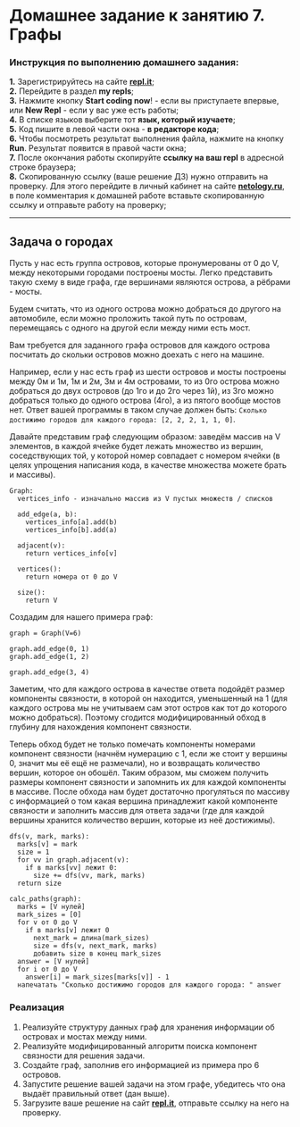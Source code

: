 # Домашнее задание к занятию 7. Графы
### Инструкция по выполнению домашнего задания:
**1.** Зарегистрируйтесь на сайте **[repl.it](https://repl.it/)**;<br>
**2.** Перейдите в раздел **my repls**;<br>
**3.** Нажмите кнопку **Start coding now**! - если вы приступаете впервые, или **New Repl** - если у вас уже есть работы;<br>
**4.** В списке языков выберите тот **язык, который изучаете**;<br>
**5.** Код пишите в левой части окна - **в редакторе кода**;<br>
**6.** Чтобы посмотреть результат выполнения файла, нажмите на кнопку **Run**. Результат появится в правой части окна;<br>
**7.** После окончания работы скопируйте **ссылку на ваш repl** в адресной строке браузера;<br>
**8.** Скопированную ссылку (ваше решение ДЗ) нужно отправить на проверку. Для этого перейдите в личный кабинет на сайте **[netology.ru](netology.ru)**, в поле комментария к домашней работе вставьте скопированную ссылку и отправьте работу на проверку;

------------

## Задача о городах

Пусть у нас есть группа островов, которые пронумерованы от 0 до V, между некоторыми городами построены мосты. Легко представить такую схему в виде графа, где вершинами являются острова, а рёбрами - мосты.

Будем считать, что из одного острова можно добраться до другого на автомобиле, если можно проложить такой путь по островам, перемещаясь с одного на другой если между ними есть мост.

Вам требуется для заданного графа островов для каждого острова посчитать до скольки островов можно доехать с него на машине.

Например, если у нас есть граф из шести островов и мосты построены между 0м и 1м, 1м и 2м, 3м и 4м островами, то из 0го острова можно добраться до двух островов (до 1го и до 2го через 1й), из 3го можно добраться только до одного острова (4го), а из пятого вообще мостов нет. Ответ вашей программы в таком случае должен быть: `Сколько достижимо городов для каждого города: [2, 2, 2, 1, 1, 0]`.

Давайте представим граф следующим образом: заведём массив на V элементов, в каждой ячейке будет лежать множество из вершин, соседствующих той, у которой номер совпадает с номером ячейки (в целях упрощения написания кода, в качестве множества можете брать и массивы).

```
Graph:
  vertices_info - изначально массив из V пустых множеств / списков
  
  add_edge(a, b):
    vertices_info[a].add(b)
    vertices_info[b].add(a)
  
  adjacent(v):
    return vertices_info[v]
  
  vertices():
    return номера от 0 до V
  
  size():
    return V
```

Создадим для нашего примера граф:
```
graph = Graph(V=6)

graph.add_edge(0, 1)
graph.add_edge(1, 2)

graph.add_edge(3, 4)
```

Заметим, что для каждого острова в качестве ответа подойдёт размер компоненты связности, в которой он находится, уменьшенный на 1 (для каждого острова мы не учитываем сам этот остров как тот до которого можно добраться). Поэтому сгодится модифицированный обход в глубину для нахождения компонент связности.

Теперь обход будет не только помечать компоненты номерами компонент связности (начнём нумерацию с 1, если же стоит у вершины 0, значит мы её ещё не размечали), но и возвращать количество вершин, которое он обошёл. Таким образом, мы сможем получить размеры компонент связности и запомнить их для каждой компоненты в массиве. После обхода нам будет достаточно прогуляться по массиву с информацией о том какая вершина принадлежит какой компоненте связности и заполнить массив для ответа задачи (где для каждой вершины хранится количество вершин, которые из неё достижимы).

```
dfs(v, mark, marks):
  marks[v] = mark
  size = 1
  for vv in graph.adjacent(v):
    if в marks[vv] лежит 0:
      size += dfs(vv, mark, marks)
  return size

calc_paths(graph):
  marks = [V нулей]
  mark_sizes = [0]
  for v от 0 до V
    if в marks[v] лежит 0
      next_mark = длина(mark_sizes)
      size = dfs(v, next_mark, marks)
      добавить size в конец mark_sizes
  answer = [V нулей]
  for i от 0 до V
    answer[i] = mark_sizes[marks[v]] - 1
  напечатать "Сколько достижимо городов для каждого города: " answer
```

### Реализация
1. Реализуйте структуру данных граф для хранения информации об островах и мостах между ними.
2. Реализуйте модифицированный алгоритм поиска компонент связности для решения задачи.
3. Создайте граф, заполнив его информацией из примера про 6 островов.
4. Запустите решение вашей задачи на этом графе, убедитесь что она выдаёт правильный ответ (дан выше).
5. Загрузите ваше решение на сайт **[repl.it](https://repl.it/)**, отправьте ссылку на него на проверку.

